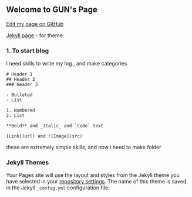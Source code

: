 ## Welcome to GUN's Page

[Edit my page on GitHub](https://github.com/Gun-DG/Gun-DG.github.io/edit/main/index.md) 

[Jekyll page](https://jekyllrb.com/) - for theme


### 1. To start blog

I need skills to write my log , and make categories
```highlighted box
# Header 1
## Header 2
### Header 3

- Bulleted
- List

1. Numbered
2. List

**Bold** and _Italic_ and `Code` text

[Link](url) and ![Image](src)
```
these are extremely simple skills, and 
now i need to make folder 

### Jekyll Themes

Your Pages site will use the layout and styles from the Jekyll theme you have selected in your [repository settings](https://github.com/Gun-DG/Gun-DG.github.io/settings). The name of this theme is saved in the Jekyll `_config.yml` configuration file.
